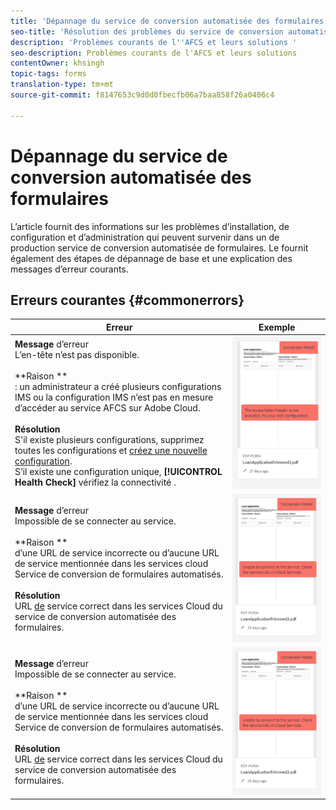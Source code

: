 ```yaml
---
title: 'Dépannage du service de conversion automatisée des formulaires '
seo-title: 'Résolution des problèmes du service de conversion automatisée des formulaires (AFCS) '
description: 'Problèmes courants de l''AFCS et leurs solutions '
seo-description: Problèmes courants de l'AFCS et leurs solutions
contentOwner: khsingh
topic-tags: forms
translation-type: tm+mt
source-git-commit: f8147653c9d0d0fbecfb06a7baa858f26a0406c4

---
```



# Dépannage du service de conversion automatisée des formulaires


L’article fournit des informations sur les problèmes d’installation, de configuration et d’administration qui peuvent survenir dans un de production  service de conversion automatisée de formulaires. Le  fournit également des étapes de dépannage de base et une explication des messages d’erreur courants.

## Erreurs courantes {#commonerrors}

| Erreur | Exemple |
|--- |--- |
| **Message** d’erreur <br> L’en-tête  n’est pas disponible. <br><br>**Raison **<br>: un administrateur a créé plusieurs configurations IMS ou la configuration IMS n’est pas en mesure d’accéder au service AFCS sur Adobe Cloud.<br><br>**Résolution**<br> S&#39;il existe plusieurs configurations, supprimez toutes les configurations et [créez une nouvelle configuration](configure-service.md#obtainpubliccertificates). <br> S’il existe une configuration unique, **[!UICONTROL Health Check]** vérifiez la connectivité [](configure-service.md#createintegrationoption). | ![L&#39;en-tête  du n&#39;est pas disponible](assets/invalid-ims-configuration.png) |
| **Message** d’erreur <br> Impossible de se connecter au service.  <br><br>**Raison **<br>d’une URL de service incorrecte ou d’aucune URL de service mentionnée dans les services cloud Service de conversion de formulaires automatisés.<br><br>**Résolution**<br> URL [de](configure-service.md#configure-the-cloud-service) service correct dans les services Cloud du service de conversion automatisée des formulaires. | ![Impossible de se connecter au service.](assets/wrong-endpoint-configured.png) |
| **Message** d’erreur <br> Impossible de se connecter au service.  <br><br>**Raison **<br>d’une URL de service incorrecte ou d’aucune URL de service mentionnée dans les services cloud Service de conversion de formulaires automatisés.<br><br>**Résolution**<br> URL [de](configure-service.md#configure-the-cloud-service) service correct dans les services Cloud du service de conversion automatisée des formulaires. | ![Impossible de se connecter au service.](assets/wrong-endpoint-configured.png) |
